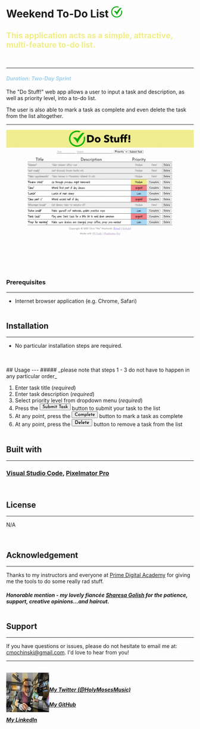  # <p align="left"> <b>Weekend To-Do List</b> <img src="./README-visuals/checkLogo.png" alt="green check logo" style="width:30px;"><p>

## <b><span style="color:#F0ED86">This application acts as a simple, attractive, multi-feature to-do list.</b>
<br />

---

#### <span style="color: #9ED2F0">_Duration: Two-Day Sprint_</span><br />

The "Do Stuff!" web app allows a user to input a task and description, as well as priority level, into a to-do list.

The user is also able to mark a task as complete and even delete the task from the list altogether.<br />

---

![gif after use](./README-visuals/toDoPreview.gif)

<br />

### Prerequisites
---
- Internet browser application (e.g. Chrome, Safari)
<br /> <br />

## Installation
---
- No particular installation steps are required.
<br />
<br />
## Usage
---
##### _please note that steps 1 - 3 do not have to happen in any particular order_

1. Enter task title (_required_)
2. Enter task description (_required_)
3. Select priority level from dropdown menu (_required_)
4. Press the <img src="./README-visuals/submitButton.png" alt="Submit" style="width:83px;"> button to submit your task to the list
5. At any point, press the <img src="./README-visuals/completeButton.png" alt="Complete" style="width:70px;"> button to mark a task as complete
6. At any point, press the <img src="./README-visuals/deleteButton.png" alt="Delete" style="width:55px;"> button to remove a task from the list
<br /><br />

## Built with
---
### [Visual Studio Code](https://code.visualstudio.com/), [Pixelmator Pro](https://www.pixelmator.com/pro/)
<br />

## License
---
N/A

<br/>

## Acknowledgement
---
Thanks to my instructors and everyone at [Prime Digital Academy](www.primeacademy.io) for giving me the tools to do some really rad stuff. 

##### _Honorable mention - my lovely fiancée [Sharesa Golish](https://www.instagram.com/sharesadoeshair/) for the patience, support, creative opinions...and haircut._<br /><br />

## Support
---
If you have questions or issues, please do not hesitate to email me at: [cmochinski@gmail.com](mailto:cmochinski@gmail.com). I'd love to hear from you!

---
<br />
<img align="left" src="./README-visuals/readme-signature-pic.png" alt="mo" style="width:115px;">
<br/ >


##### _[My Twitter (@HolyMosesMusic)](https://twitter.com/holymosesmusic)_ 
##### _[My GitHub](https://github.com/chrismochinski)_ 
##### _[My LinkedIn](https://www.linkedin.com/in/chrismochinski/)_ 
